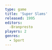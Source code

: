```yaml
---
type: game
title: 'Super Slams'
released: 1995
editors: 
  -Branpresto
players: 2
genres:
  - Sport
---
```

